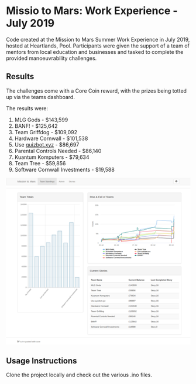 # Missio to Mars: Work Experience - July 2019

Code created at the Mission to Mars Summer Work Experience in July 2019, hosted at Heartlands, Pool. Participants were given the support of a team of mentors from local education and businesses and tasked to complete the provided manoeuvrability challenges.

## Results
The challenges come with a Core Coin reward, with the prizes being totted up via
the teams dashboard.

The results were:

1. MLG Gods                      - $143,599
2. BANF!                         - $125,642
3. Team Griffdog                 - $109,092
4. Hardware Cornwall             - $101,538
5. Use [quizbot.xyz](https://quizbot.xyz/)       - $86,697
6. Parental Controls Needed      - $86,140
7. Kuantum Komputers             - $79,634
8. Team Tree                     - $59,856
9. Software Cornwall Investments - $19,588

![Mission to Mars team results](results.png "Final team results")

## Usage Instructions
Clone the project locally and check out the various .ino files.
